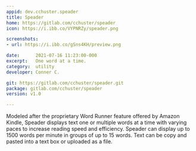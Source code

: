 ```yaml
---
appid: dev.cchuster.speader
title: Speader
home: https://gitlab.com/cchuster/speader
icon: https://i.ibb.co/VYPNRZy/speader.png

screenshots:
- url: https://i.ibb.co/gSns4KH/preview.png

date:      2021-07-16 11:23:00-000
excerpt:   One word at a time.
category:  utility
developer: Conner C.

git: https://gitlab.com/cchuster/speader.git
package: gitlab.com/cchuster/speader
version: v1.0

---
```


Modeled after the proprietary Word Runner feature offered by Amazon Kindle, Speader displays text one or multiple words at a time with varying paces to increase reading speed and efficiency. Speader can display up to 1500 words per minute in groups of up to 15 words. Text can be copy and pasted into a text box or uploaded as a file.

